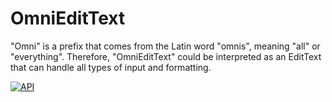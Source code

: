 # OmniEditText
"Omni" is a prefix that comes from the Latin word "omnis", meaning "all" or "everything". Therefore, "OmniEditText" could be interpreted as an EditText that can handle all types of input and formatting.

[![API](https://img.shields.io/badge/API-24%2B-brightgreen.svg?style=flat)](https://android-arsenal.com/api?level=24)

